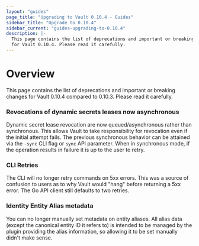 ```yaml
---
layout: "guides"
page_title: "Upgrading to Vault 0.10.4 - Guides"
sidebar_title: "Upgrade to 0.10.4"
sidebar_current: "guides-upgrading-to-0.10.4"
description: |-
  This page contains the list of deprecations and important or breaking changes
  for Vault 0.10.4. Please read it carefully.
---
```


# Overview

This page contains the list of deprecations and important or breaking changes
for Vault 0.10.4 compared to 0.10.3. Please read it carefully.

### Revocations of dynamic secrets leases now asynchronous 

Dynamic secret lease revocation are now queued/asynchronous rather
than synchronous. This allows Vault to take responsibility for revocation
even if the initial attempt fails. The previous synchronous behavior can be
attained via the `-sync` CLI flag or `sync` API parameter. When in
synchronous mode, if the operation results in failure it is up to the user
to retry.

### CLI Retries

The CLI will no longer retry commands on 5xx errors. This was a
source of confusion to users as to why Vault would "hang" before returning a
5xx error. The Go API client still defaults to two retries.

### Identity Entity Alias metadata 

You can no longer manually set metadata on
entity aliases. All alias data (except the canonical entity ID it refers to)
is intended to be managed by the plugin providing the alias information, so
allowing it to be set manually didn't make sense.
